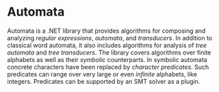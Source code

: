 # Automata
Automata is a .NET library that provides algorithms for composing and analyzing _regular expressions_, _automata_, and _transducers_. In addition to classical word automata, it also includes algorithms for analysis of _tree automata_ and _tree transducers_. The library covers algorithms over finite alphabets as well as their _symbolic_ counterparts. In symbolic automata concrete characters have been replaced by _character predicates_. Such predicates can range over very large or even _infinite_ alphabets, like integers. Predicates can be supported by an SMT solver as a plugin.
